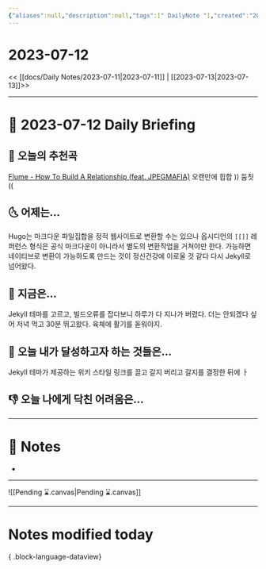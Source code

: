 ```yaml
---
{"aliases":null,"description":null,"tags":[" DailyNote "],"created":"2023-07-12T21:53:48","updated":"2023-07-15T21:30:20","title":"2023-07-12","dg-publish":true,"permalink":"/docs/Daily Notes/2023-07-12/","dgPassFrontmatter":true}
---
```



# 2023-07-12

<< [[docs/Daily Notes/2023-07-11\|2023-07-11]] | [[2023-07-13\|2023-07-13]]>>

---

# 📅 2023-07-12 Daily Briefing

## 🎵 오늘의 추천곡

[Flume - How To Build A Relationship (feat. JPEGMAFIA)](https://youtu.be/DdJbW8sKa9M) 오랜만에 힙합 )) 둠칫 (( 

## 🌜 어제는...

Hugo는 마크다운 파일집합을 정적 웹사이트로 변환할 수는 있으나 옵시디언의 `[[]]` 레퍼런스 형식은 공식 마크다운이 아니라서 별도의 변환작업을 거쳐야만 한다. 가능하면 네이티브로 변환이 가능하도록 만드는 것이 정신건강에 이로울 것 같다 다시 Jekyll로 넘어왔다.

## 🙌 지금은...

Jekyll 테마를 고르고, 빌드오류를 잡다보니 하루가 다 지나가 버렸다. 더는 안되겠다 싶어 저녁 먹고 30분 뛰고왔다. 육체에 활기를 돋워야지.

## 🚀 오늘 내가 달성하고자 하는 것들은...

Jekyll 테마가 제공하는 위키 스타일 링크를 끌고 갈지 버리고 갈지를 결정한 뒤에 ㅏ 

## 👎 오늘 나에게 닥친 어려움은...

---

# 📝 Notes

- 

___

![[Pending ⌛.canvas\|Pending ⌛.canvas]]

---

# Notes modified today


{ .block-language-dataview}
